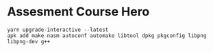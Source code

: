Assesment Course Hero
===

```
yarn upgrade-interactive --latest
apk add make nasm autoconf automake libtool dpkg pkgconfig libpng libpng-dev g++
```